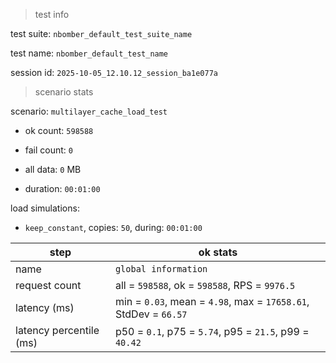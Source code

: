 > test info



test suite: `nbomber_default_test_suite_name`

test name: `nbomber_default_test_name`

session id: `2025-10-05_12.10.12_session_ba1e077a`

> scenario stats



scenario: `multilayer_cache_load_test`

  - ok count: `598588`

  - fail count: `0`

  - all data: `0` MB

  - duration: `00:01:00`

load simulations:

  - `keep_constant`, copies: `50`, during: `00:01:00`

|step|ok stats|
|---|---|
|name|`global information`|
|request count|all = `598588`, ok = `598588`, RPS = `9976.5`|
|latency (ms)|min = `0.03`, mean = `4.98`, max = `17658.61`, StdDev = `66.57`|
|latency percentile (ms)|p50 = `0.1`, p75 = `5.74`, p95 = `21.5`, p99 = `40.42`|




